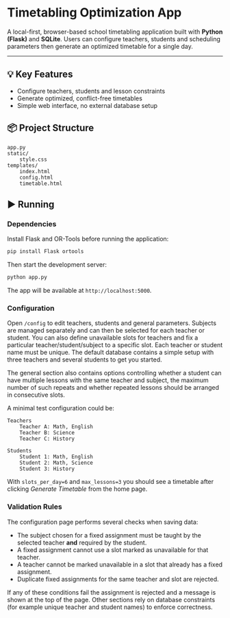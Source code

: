 # Timetabling Optimization App

A local-first, browser-based school timetabling application built with **Python (Flask)** and **SQLite**. Users can configure teachers, students and scheduling parameters then generate an optimized timetable for a single day.

---

## 💡 Key Features

- Configure teachers, students and lesson constraints
- Generate optimized, conflict-free timetables
- Simple web interface, no external database setup

## 📦 Project Structure

```
app.py
static/
    style.css
templates/
    index.html
    config.html
    timetable.html
```

## ▶️ Running

### Dependencies

Install Flask and OR-Tools before running the application:

```bash
pip install Flask ortools
```

Then start the development server:

```bash
python app.py
```

The app will be available at `http://localhost:5000`.

### Configuration

Open `/config` to edit teachers, students and general parameters. Subjects are
managed separately and can then be selected for each teacher or student. You
can also define unavailable slots for teachers and fix a particular
teacher/student/subject to a specific slot. Each teacher or student name must be
unique. The default database contains a simple setup with three teachers and
several students to get you started.

The general section also contains options controlling whether a student can
have multiple lessons with the same teacher and subject, the maximum number of
such repeats and whether repeated lessons should be arranged in consecutive
slots.

A minimal test configuration could be:

```
Teachers
    Teacher A: Math, English
    Teacher B: Science
    Teacher C: History

Students
    Student 1: Math, English
    Student 2: Math, Science
    Student 3: History
```

With `slots_per_day=6` and `max_lessons=3` you should see a timetable after
clicking *Generate Timetable* from the home page.

### Validation Rules

The configuration page performs several checks when saving data:

* The subject chosen for a fixed assignment must be taught by the selected
  teacher **and** required by the student.
* A fixed assignment cannot use a slot marked as unavailable for that teacher.
* A teacher cannot be marked unavailable in a slot that already has a fixed assignment.
* Duplicate fixed assignments for the same teacher and slot are rejected.

If any of these conditions fail the assignment is rejected and a message is
shown at the top of the page. Other sections rely on database constraints (for
example unique teacher and student names) to enforce correctness.

